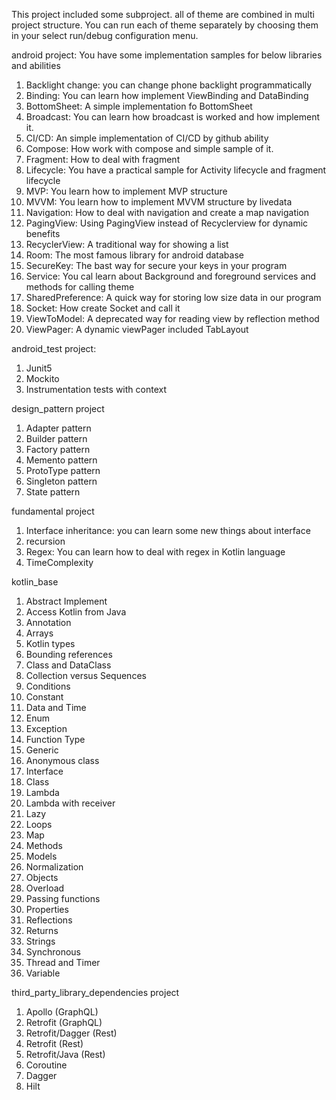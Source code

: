 This project included some subproject. all of theme are combined in multi project structure.
You can run each of theme separately by choosing them in your select run/debug configuration menu.   

android project:
You have some implementation samples for below libraries and abilities
1) Backlight change: you can change phone backlight programmatically
2) Binding: You can learn how implement ViewBinding and DataBinding
3) BottomSheet: A simple implementation fo BottomSheet
4) Broadcast: You can learn how broadcast is worked and how implement it.
5) CI/CD: An simple implementation of CI/CD by github ability
6) Compose: How work with compose and simple sample of it.
7) Fragment: How to deal with fragment
8) Lifecycle: You have a practical sample for Activity lifecycle and fragment lifecycle
9) MVP: You learn how to implement MVP structure
10) MVVM: You learn how to implement MVVM structure by livedata
11) Navigation: How to deal with navigation and create a map navigation
12) PagingView: Using PagingView instead of Recyclerview for dynamic benefits
13) RecyclerView: A traditional way for showing a list
14) Room: The most famous library for android database
15) SecureKey: The bast way for secure your keys in your program
16) Service: You cal learn about Background and foreground services and methods for calling theme
17) SharedPreference: A quick way for storing low size data in our program
18) Socket: How create Socket and call it
19) ViewToModel: A deprecated way for reading view by reflection method
20) ViewPager: A dynamic viewPager included TabLayout

android_test project:
1) Junit5
2) Mockito
3) Instrumentation tests with context

design_pattern project
1) Adapter pattern
2) Builder pattern
3) Factory pattern
4) Memento pattern
5) ProtoType pattern
6) Singleton pattern
7) State pattern

fundamental project
1) Interface inheritance: you can learn some new things about interface
2) recursion
3) Regex: You can learn how to deal with regex in Kotlin language
4) TimeComplexity

kotlin_base 
1) Abstract Implement
2) Access Kotlin from Java
3) Annotation
4) Arrays
5) Kotlin types
6) Bounding references
7) Class and DataClass
8) Collection versus Sequences
9) Conditions
10) Constant
11) Data and Time
12) Enum
13) Exception
14) Function Type
15) Generic
16) Anonymous class
17) Interface
18) Class
19) Lambda
20) Lambda with receiver
21) Lazy
22) Loops
23) Map
24) Methods
25) Models
26) Normalization
27) Objects
28) Overload
29) Passing functions
30) Properties
31) Reflections
32) Returns
33) Strings
34) Synchronous
35) Thread and Timer
36) Variable

third_party_library_dependencies project
1) Apollo (GraphQL)
2) Retrofit (GraphQL)
3) Retrofit/Dagger (Rest)
4) Retrofit (Rest)
5) Retrofit/Java (Rest)
6) Coroutine
7) Dagger
8) Hilt

